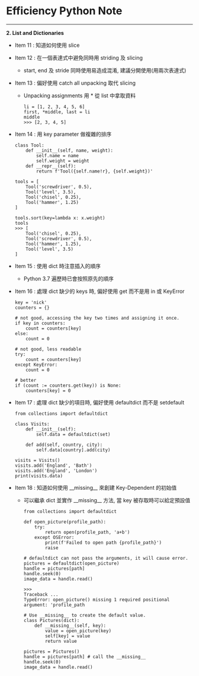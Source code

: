 # Efficiency Python Note
<hr>

**2. List and Dictionaries**

- Item 11 : 知道如何使用 slice

- Item 12 : 在一個表達式中避免同時用 striding 及 slicing
  * start, end 及 stride 同時使用易造成混淆, 建議分開使用(用兩次表達式)

- Item 13 : 偏好使用 catch all unpacking 取代 slicing
  * Unpacking assignments 用 * 從 list 中拿取資料
    ```
    li = [1, 2, 3, 4, 5, 6]
    first, *middle, last = li
    middle
    >>> [2, 3, 4, 5]
    ```

- Item 14 : 用 key parameter 做複雜的排序
    ```
    class Tool:
        def __init__(self, name, weight):
            self.name = name
            self.weight = weight
        def __repr__(self):
            return f'Tool({self.name!r}, {self.weight})'

    tools = [
        Tool('screwdriver', 0.5),
        Tool('level', 3.5),
        Tool('chisel', 0.25),
        Tool('hammer', 1.25)
    ]
    
    tools.sort(key=lambda x: x.weight)
    tools
    >>> [
        Tool('chisel', 0.25), 
        Tool('screwdriver', 0.5), 
        Tool('hammer', 1.25), 
        Tool('level', 3.5)
    ]    
    ```

- Item 15 : 使用 dict 時注意插入的順序
  * Python 3.7 遍歷時已會按照原先的順序

- Item 16 : 處理 dict 缺少的 keys 時, 偏好使用 get 而不是用 in 或 KeyError
    ```
    key = 'nick'
    counters = {}

    # not good, accessing the key two times and assigning it once.
    if key in counters:
        count = counters[key]
    else:
        count = 0

    # not good, less readable
    try:
        count = counters[key]
    except KeyError:
        count = 0

    # better
    if (count := counters.get(key)) is None:
	    counters[key] = 0
    ```

- Item 17 : 處理 dict 缺少的項目時, 偏好使用 defaultdict 而不是 setdefault
    ```
    from collections import defaultdict

    class Visits:
        def __init__(self):
            self.data = defaultdict(set)

        def add(self, country, city):
            self.data[country].add(city)
    
    visits = Visits()
    visits.add('England', 'Bath')
    visits.add('England', 'London')
    print(visits.data)
    ```

- Item 18 : 知道如何使用 \_\_missing\_\_ 來創建 Key-Dependent 的初始值
  * 可以繼承 dict 並實作 \_\_missing\_\_ 方法, 當 key 被存取時可以給定預設值 
    ```
    from collections import defaultdict

    def open_picture(profile_path):
        try:
            return open(profile_path, 'a+b')
        except OSError:
            print(f'Failed to open path {profile_path}')
            raise

    # defaultdict can not pass the arguments, it will cause error.
    pictures = defaultdict(open_picture)
    handle = pictures[path]
    handle.seek(0)
    image_data = handle.read()

    >>>
    Traceback ...
    TypeError: open_picture() missing 1 required positional
    argument: 'profile_path

    # Use __missing__ to create the default value.
    class Pictures(dict):
        def __missing__(self, key):
            value = open_picture(key)
            self[key] = value
            return value

    pictures = Pictures()
    handle = pictures[path] # call the __missing__
    handle.seek(0)
    image_data = handle.read()
    ```
